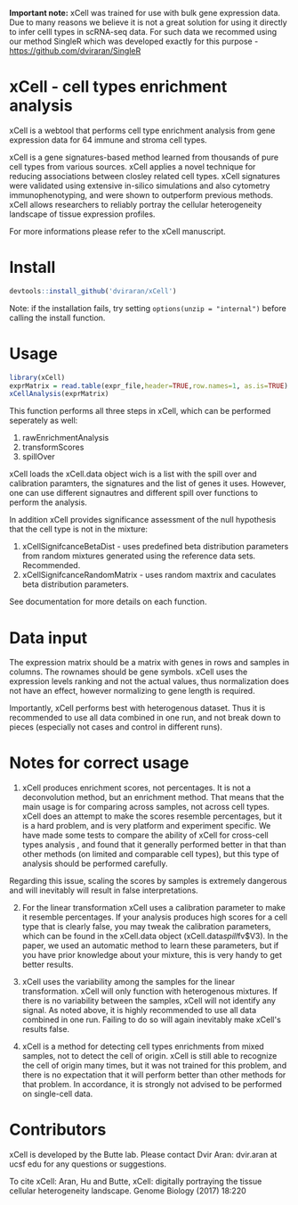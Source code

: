 **Important note:** xCell was trained for use with bulk gene expression data. Due to many reasons we believe it is not a great solution for using it directly to infer celll types in scRNA-seq data. For such data we recommed using our method SingleR which was developed exactly for this purpose - https://github.com/dviraran/SingleR 

# xCell - cell types enrichment analysis

xCell is a webtool that performs cell type enrichment analysis from gene expression data for 64 immune and stroma cell types. 

xCell is a gene signatures-based method learned from thousands of pure cell types from various sources. xCell applies a novel technique for reducing associations between closley related cell types. xCell signatures were validated using extensive in-silico simulations and also cytometry immunophenotyping, and were shown to outperform previous methods. xCell allows researchers to reliably portray the cellular heterogeneity landscape of tissue expression profiles. 

For more informations please refer to the xCell manuscript.

# Install

```R
devtools::install_github('dviraran/xCell')
```

Note: if the installation fails, try setting `options(unzip = "internal")` before calling the install function.

# Usage

```R
library(xCell)
exprMatrix = read.table(expr_file,header=TRUE,row.names=1, as.is=TRUE)
xCellAnalysis(exprMatrix)
```

This function performs all three steps in xCell, which can be performed seperately as well:

1. rawEnrichmentAnalysis
2. transformScores
3. spillOver

xCell loads the xCell.data object wich is a list with the spill over and calibration paramters, the signatures and the list of genes it uses. However, one can use different signautres and different spill over functions to perform the analysis.

In addition xCell provides significance assessment of the null hypothesis that the cell type is not in the mixture:

1. xCellSignifcanceBetaDist - uses predefined beta distribution parameters from random mixtures generated using the reference data sets. Recommended. 
2. xCellSignifcanceRandomMatrix - uses random maxtrix and caculates beta distribution parameters. 

See documentation for more details on each function.

# Data input

The expression matrix should be a matrix with genes in rows and samples in columns. The rownames should be gene symbols. xCell uses the expression levels ranking and not the actual values, thus normalization does not have an effect, however normalizing to gene length is required. 

Importantly, xCell performs best with heterogenous dataset. Thus it is recommended to use all data combined in one run, and not break down to pieces (especially not cases and control in different runs).

# Notes for correct usage

1. xCell produces enrichment scores, not percentages. It is not a deconvolution method, but an enrichment method. That means that the main usage is for comparing across samples, not across cell types. xCell does an attempt to make the scores resemble percentages, but it is a hard problem, and is very platform and experiment specific. We have made some tests to compare the ability of xCell for cross-cell types analysis , and found that it generally performed better in that than other methods (on limited and comparable cell types), but this type of analysis should be performed carefully.

Regarding this issue, scaling the scores by samples is extremely dangerous and will inevitably will result in false interpretations.

2. For the linear transformation xCell uses a calibration parameter to make it resemble percentages. If your analysis produces high scores for a cell type that is clearly false, you may tweak the calibration parameters, which can be found in the xCell.data object (xCell.data$spill$fv$V3). In the paper, we used an automatic method to learn these parameters, but if you have prior knowledge about your mixture, this is very handy to get better results. 

3. xCell uses the variability among the samples for the linear transformation. xCell will only function with heterogenous mixtures. If there is no variability between the samples, xCell will not identify any signal. As noted above, it is highly recommended to use all data combined in one run. Failing to do so will again inevitably make xCell's results false. 

4. xCell is a method for detecting cell types enrichments from mixed samples, not to detect the cell of origin. xCell is still able to recognize the cell of origin many times, but it was not trained for this problem, and there is no expectation that it will perform better than other methods for that problem. In accordance, it is strongly not advised to be performed on single-cell data. 


# Contributors

xCell is developed by the Butte lab. Please contact Dvir Aran: dvir.aran at ucsf edu for any questions or suggestions.

To cite xCell: Aran, Hu and Butte, xCell: digitally portraying the tissue cellular heterogeneity landscape. Genome Biology (2017) 18:220
